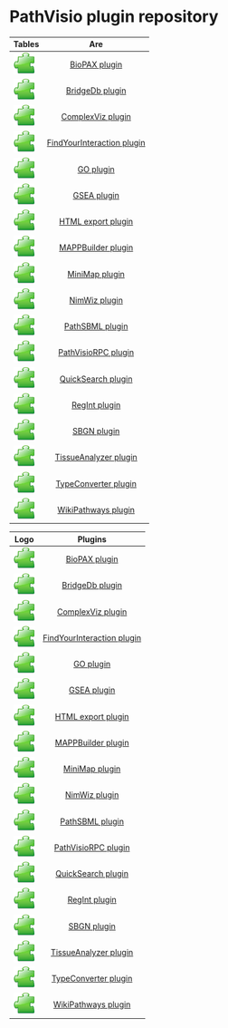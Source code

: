 # PathVisio plugin repository
| Tables        | Are           |
| ------------- |:-------------:|
| ![](../images/plugin.png) | [BioPAX plugin](biopax.md) |
| ![](../images/plugin.png) | [BridgeDb plugin](bridgedb.md) | 
| ![](../images/plugin.png) | [ComplexViz plugin](complexviz.md) | 
| ![](../images/plugin.png) | [FindYourInteraction plugin](fyi.md) | 
| ![](../images/plugin.png) | [GO plugin](go.md) | 
| ![](../images/plugin.png) | [GSEA plugin](gsea.md) | 
| ![](../images/plugin.png) | [HTML export plugin](html.md) | 
| ![](../images/plugin.png) | [MAPPBuilder plugin](mappbuilder.md) | 
| ![](../images/plugin.png) | [MiniMap plugin](minimap.md) | 
| ![](../images/plugin.png) | [NimWiz plugin](nimwiz.md) | 
| ![](../images/plugin.png) | [PathSBML plugin](pathsbml.md) | 
| ![](../images/plugin.png) | [PathVisioRPC plugin](pathvisiorpc.md) | 
| ![](../images/plugin.png) | [QuickSearch plugin](quicksearch.md) | 
| ![](../images/plugin.png) | [RegInt plugin](regint.md) | 
| ![](../images/plugin.png) | [SBGN plugin](sbgn.md) | 
| ![](../images/plugin.png) | [TissueAnalyzer plugin](tissueanalyzer.md) | 
| ![](../images/plugin.png) | [TypeConverter plugin](typeconverter.md) | 
| ![](../images/plugin.png) | [WikiPathways plugin](wikipathways.md) |

| Logo     | Plugins                           | 
| -------- | :---------------------------------: |
| ![](../images/plugin.png) | [BioPAX plugin](biopax.md) | 
| ![](../images/plugin.png) | [BridgeDb plugin](bridgedb.md) | 
| ![](../images/plugin.png) | [ComplexViz plugin](complexviz.md) | 
| ![](../images/plugin.png) | [FindYourInteraction plugin](fyi.md) | 
| ![](../images/plugin.png) | [GO plugin](go.md) | 
| ![](../images/plugin.png) | [GSEA plugin](gsea.md) | 
| ![](../images/plugin.png) | [HTML export plugin](html.md) | 
| ![](../images/plugin.png) | [MAPPBuilder plugin](mappbuilder.md) | 
| ![](../images/plugin.png) | [MiniMap plugin](minimap.md) | 
| ![](../images/plugin.png) | [NimWiz plugin](nimwiz.md) | 
| ![](../images/plugin.png) | [PathSBML plugin](pathsbml.md) | 
| ![](../images/plugin.png) | [PathVisioRPC plugin](pathvisiorpc.md) | 
| ![](../images/plugin.png) | [QuickSearch plugin](quicksearch.md) | 
| ![](../images/plugin.png) | [RegInt plugin](regint.md) | 
| ![](../images/plugin.png) | [SBGN plugin](sbgn.md) | 
| ![](../images/plugin.png) | [TissueAnalyzer plugin](tissueanalyzer.md) | 
| ![](../images/plugin.png) | [TypeConverter plugin](typeconverter.md) | 
| ![](../images/plugin.png) | [WikiPathways plugin](wikipathways.md) |
